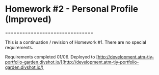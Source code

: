# Homework #2 - Personal Profile (Improved)
===============================

This is a continuation / revision of Homework \#1.
There are no special requirements.

Requirements completed 01/06.
Deployed to [http://development.atm-tiy-portfolio-garden.divshot.io/](http://development.atm-tiy-portfolio-garden.divshot.io/)
